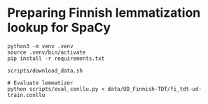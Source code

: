 # Preparing Finnish lemmatization lookup for SpaCy

```
python3 -m venv .venv
source .venv/bin/activate
pip install -r requirements.txt

scripts/download_data.sh

# Evaluate lemmatizer
python scripts/eval_conllu.py < data/UD_Finnish-TDT/fi_tdt-ud-train.conllu
```
